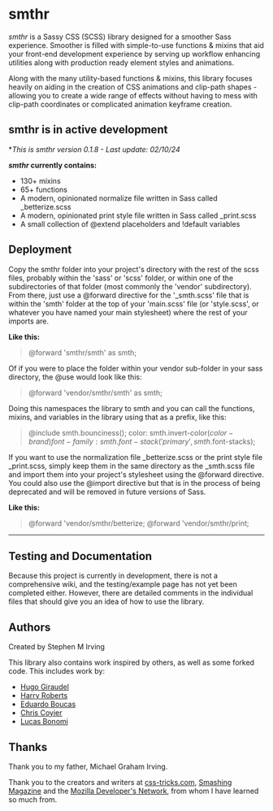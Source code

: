 # smthr

_smthr_ is a Sassy CSS (SCSS) library designed for a smoother Sass experience.
Smoother is filled with simple-to-use functions &amp; mixins
that aid your front-end development experience by serving up workflow
enhancing utilities along with production ready element styles and animations.

Along with the many utility-based functions &amp; mixins, this
library focuses heavily on aiding in the creation of CSS animations
and clip-path shapes - allowing you to create a wide range of effects without
having to mess with clip-path coordinates or complicated animation keyframe
creation.

## smthr is in active development

**This is *smthr* version 0.1.8 - Last update: 02/10/24*

**_smthr_ currently contains:**

* 130+ mixins
* 65+ functions
* A modern, opinionated normalize file written in Sass called _betterize.scss
* A modern, opinionated print style file written in Sass called _print.scss
* A small collection of @extend placeholders and !default variables

## Deployment

Copy the smthr folder into your project's directory with the rest of the scss
files, probably within the 'sass' or 'scss' folder, or within one of the
subdirectories of that folder (most commonly the 'vendor' subdirectory). From
there, just use a @forward directive for the '_smth.scss' file that is within
the 'smth' folder at the top of your 'main.scss' file (or 'style.scss', or
whatever you have named your main stylesheet) where the rest of your imports
are.

**Like this:**

> @forward 'smthr/smth' as smth;

Of if you were to place the folder within your vendor sub-folder in your sass
directory, the @use would look like this:

> @forward 'vendor/smthr/smth' as smth;

Doing this namespaces the library to smth and you can call the functions, mixins, and variables in the library using that as a prefix, like this:

> @include smth.bounciness();
> color: smth.invert-color($color-brand)
> font-family: smth.font-stack('primary', smth.$font-stacks);


If you want to use the normalization file _betterize.scss or the print style
file _print.scss, simply keep them in the same directory as the _smth.scss file
and import them into your project's stylesheet using the @forward directive.
You could also use the @import directive but that is in the process of being
deprecated and will be removed in future versions of Sass.

**Like this:**

> @forward 'vendor/smthr/betterize;
> @forward 'vendor/smthr/print;

***

## Testing and Documentation

Because this project is currently in development, there is not a comprehensive
wiki, and the testing/example page has not yet been completed either. However,
there are detailed comments in the individual files that should give you an
idea of how to use the library.

## Authors

Created by Stephen M Irving

This library also contains work inspired by others, as well as some forked code.
This includes work by:

* [Hugo Giraudel](https://hugogiraudel.com/)
* [Harry Roberts](https://csswizardry.com/)
* [Eduardo Boucas](https://eduardoboucas.com/)
* [Chris Coyier](https://chriscoyier.net/)
* [Lucas Bonomi](http://lucasbonomi.com/)

## Thanks

Thank you to my father, Michael Graham Irving.

Thank you to the creators and writers at [css-tricks.com](https://css-tricks.com/),
[Smashing Magazine](https://www.smashingmagazine.com/) and the
[Mozilla Developer's Network](https://developer.mozilla.org/), from whom I have
learned so much from.
